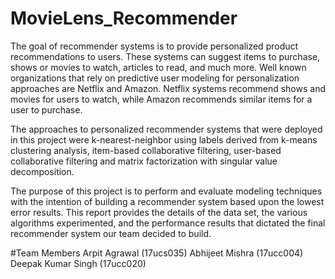 # MovieLens_Recommender

The goal of recommender systems is to provide personalized product recommendations to users. These systems can suggest items to purchase, shows or movies to watch, articles to read, and much more. Well known organizations that rely on predictive user modeling for personalization approaches are Netflix and Amazon. Netflix systems recommend shows and movies for users to watch, while Amazon recommends similar items for a user to purchase.

The approaches to personalized recommender systems that were deployed in this project were k-nearest-neighbor using labels derived from k-means clustering analysis, item-based collaborative filtering, user-based collaborative filtering and matrix factorization with singular value decomposition.

The purpose of this project is to perform and evaluate modeling techniques with the intention of building a recommender system based upon the lowest error results. This report provides the details of the data set, the various algorithms experimented, and the performance results that dictated the final recommender system our team decided to build.

#Team Members
Arpit Agrawal (17ucs035)
Abhijeet Mishra (17ucc004)
Deepak Kumar Singh (17ucc020)

